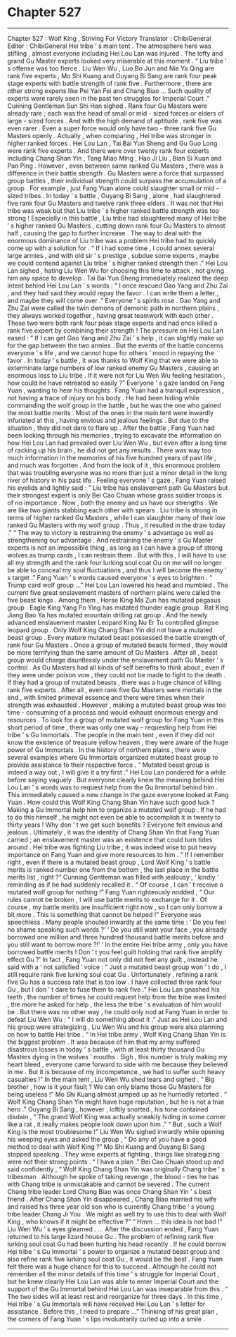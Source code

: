 
# Chapter 527


---

Chapter 527 : Wolf King , Striving For Victory
Translator : ChibiGeneral Editor : ChibiGeneral
Hei tribe ’ s main tent . The atmosphere here was stifling , almost everyone including Hei Lou Lan was injured .
The lofty and grand Gu Master experts looked very miserable at this moment .
“ Liu tribe ’ s offense was too fierce . Liu Wen Wu , Luo Bo Jun and Nie Ya Qing are rank five experts , Mo Shi Kuang and Ouyang Bi Sang are rank four peak stage experts with battle strength of rank five . Furthermore , there are other strong experts like Pei Yan Fei and Chang Biao … Such quality of experts were rarely seen in the past ten struggles for Imperial Court .” Cunning Gentleman Sun Shi Han sighed .
Rank four Gu Masters were already rare ; each was the head of small or mid - sized forces or elders of large - sized forces .
And with the high demand of aptitude , rank five was even rarer . Even a super force would only have two - three rank five Gu Masters openly .
Actually , when comparing , Hei tribe was stronger in higher ranked forces .
Hei Lou Lan , Tai Bai Yun Sheng and Gu Guo Long were rank five experts . And there were over twenty rank four experts including Chang Shan Yin , Tang Miao Ming , Hao Ji Liu , Bian Si Xuan and Pan Ping .
However , even between same ranked Gu Masters , there was a difference in their battle strength . Gu Masters were a force that surpassed group battles , their individual strength could surpass the accumulation of a group . For example , just Fang Yuan alone could slaughter small or mid - sized tribes . In today ’ s battle , Ouyang Bi Sang , alone , had slaughtered five rank four Gu Masters and twelve rank three elders .
It was not that Hei tribe was weak but that Liu tribe ’ s higher ranked battle strength was too strong !
Especially in this battle , Liu tribe had slaughtered many of Hei tribe ’ s higher ranked Gu Masters , cutting down rank four Gu Masters to almost half , causing the gap to further increase .
The way to deal with the enormous dominance of Liu tribe was a problem Hei tribe had to quickly come up with a solution for .
“ If I had some time , I could annex several large armies , and with old sir ’ s prestige , subdue some experts , maybe we could contend against Liu tribe ’ s higher ranked strength then .” Hei Lou Lan sighed , hating Liu Wen Wu for choosing this time to attack , not giving him any space to develop .
Tai Bai Yun Sheng immediately realized the deep intent behind Hei Lou Lan ’ s words : “ I once rescued Gao Yang and Zhu Zai , and they had said they would repay the favor . I can write them a letter , and maybe they will come over .”
Everyone ’ s spirits rose .
Gao Yang and Zhu Zai were called the twin demons of demonic path in northern plains , they always worked together , having great teamwork with each other . These two were both rank four peak stage experts and had once killed a rank five expert by combining their strength !
The pressure on Hei Lou Lan eased : “ If I can get Gao Yang and Zhu Zai ’ s help , it can slightly make up for the gap between the two armies . But the events of the battle concerns everyone ’ s life , and we cannot hope for others ’ mood in repaying the favor . In today ’ s battle , it was thanks to Wolf King that we were able to exterminate large numbers of low ranked enemy Gu Masters , causing an enormous loss to Liu tribe . If it were not for Liu Wen Wu feeling hesitation , how could he have retreated so easily ?”
Everyone ’ s gaze landed on Fang Yuan , wanting to hear his thoughts .
Fang Yuan had a tranquil expression , not having a trace of injury on his body . He had been hiding while commanding the wolf group in the battle , but he was the one who gained the most battle merits .
Most of the ones in the main tent were inwardly infuriated at this , having envious and jealous feelings . But due to the situation , they did not dare to flare up .
After the battle , Fang Yuan had been looking through his memories , trying to excavate the information on how Hei Lou Lan had prevailed over Liu Wen Wu , but even after a long time of racking up his brain , he did not get any results .
There was way too much information in the memories of his five hundred years of past life , and much was forgotten . And from the look of it , this enormous problem that was troubling everyone was no more than just a minor detail in the long river of history in his past life .
Feeling everyone ’ s gaze , Fang Yuan raised his eyelids and lightly said : “ Liu tribe has enslavement path Gu Masters but their strongest expert is only Bei Cao Chuan whose grass soldier troops is of no importance . Now , both the enemy and us have our strengths . We are like two giants stabbing each other with spears . Liu tribe is strong in terms of higher ranked Gu Masters , while I can slaughter many of their low ranked Gu Masters with my wolf group . Thus , it resulted in the draw today .”
“ The way to victory is restraining the enemy ’ s advantage as well as strengthening our advantage . And restraining the enemy ’ s Gu Master experts is not an impossible thing , as long as I can have a group of strong wolves as trump cards , I can restrain them . But with this , I will have to use all my strength and the rank four lurking soul coat Gu on me will no longer be able to conceal my soul fluctuations , and thus I will become the enemy ’ s target .”
Fang Yuan ’ s words caused everyone ’ s eyes to brighten .
“ Trump card wolf group …” Hei Lou Lan lowered his head and mumbled .
The current five great enslavement masters of northern plains were called the five beast kings . Among them , Horse King Ma Zun has mutated pegasus group . Eagle King Yang Po Ying has mutated thunder eagle group . Rat King Jiang Bao Ya has mutated mountain drilling rat group . And the newly advanced enslavement master Leopard King Nu Er Tu controlled glimpse leopard group . Only Wolf King Chang Shan Yin did not have a mutated beast group .
Every mature mutated beast possessed the battle strength of rank four Gu Masters . Once a group of mutated beasts formed , they would be more terrifying than the same amount of Gu Masters . After all , beast group would charge dauntlessly under the enslavement path Gu Master ’ s control . As Gu Masters had all kinds of self benefits to think about , even if they were under poison vow , they could not be made to fight to the death .
If they had a group of mutated beasts , there was a huge chance of killing rank five experts .
After all , even rank five Gu Masters were mortals in the end , with limited primeval essence and there were times when their strength was exhausted .
However , making a mutated beast group was too time - consuming of a process and would exhaust enormous energy and resources .
To look for a group of mutated wolf group for Fang Yuan in this short period of time , there was only one way – requesting help from Hei tribe ’ s Gu Immortals .
The people in the main tent , even if they did not know the existence of treasure yellow heaven , they were aware of the huge power of Gu Immortals .
In the history of northern plains , there were several examples where Gu Immortals organized mutated beast group to provide assistance to their respective force .
“ Mutated beast group is indeed a way out , I will give it a try first .” Hei Lou Lan pondered for a while before saying vaguely .
But everyone clearly knew the meaning behind Hei Lou Lan ’ s words was to request help from the Gu Immortal behind him .
This immediately caused a new change in the gaze everyone looked at Fang Yuan .
How could this Wolf King Chang Shan Yin have such good luck ? Making a Gu Immortal help him to organize a mutated wolf group . If he had to do this himself , he might not even be able to accomplish it in twenty to thirty years ! Why don ’ t we get such benefits ?
Everyone felt envious and jealous .
Ultimately , it was the identity of Chang Shan Yin that Fang Yuan carried ; an enslavement master was an existence that could turn tides around . Hei tribe was fighting Liu tribe , it was indeed wise to put heavy importance on Fang Yuan and give more resources to him .
“ If I remember right , even if there is a mutated beast group , Lord Wolf King ’ s battle merits is ranked number one from the bottom , the last place in the battle merits list , right ?” Cunning Gentleman was filled with jealousy , ‘ kindly ’ reminding as if he had suddenly recalled it .
“ Of course , I can ’ t receive a mutated wolf group for nothing !” Fang Yuan righteously nodded , “ Our rules cannot be broken , I will use battle merits to exchange for it . Of course , my battle merits are insufficient right now , so I can only borrow a bit more . This is something that cannot be helped !”
Everyone was speechless .
Many people shouted inwardly at the same time :
‘ Do you feel no shame speaking such words ?’
‘ Do you still want your face , you already borrowed one million and three hundred thousand battle merits before and you still want to borrow more ?!’
‘ In the entire Hei tribe army , only you have borrowed battle merits ! Don ’ t you feel guilt holding that rank five amplify effect Gu ?’
In fact , Fang Yuan not only did not feel any guilt , instead he said with a ‘ not satisfied ’ voice : “ Just a mutated beast group won ’ t do , I still require rank five lurking soul coat Gu . Unfortunately , refining a rank five Gu has a success rate that is too low . I have collected three rank four Gu , but I don ’ t dare to fuse them to rank five .”
Hei Lou Lan gnashed his teeth , the number of times he could request help from the tribe was limited , the more he asked for help , the less the tribe ’ s evaluation of him would be . But there was no other way , he could only nod at Fang Yuan in order to defeat Liu Wen Wu : “ I will do something about it .”
Just as Hei Lou Lan and his group were strategizing , Liu Wen Wu and his group were also planning on how to battle Hei tribe .
“ In Hei tribe army , Wolf King Chang Shan Yin is the biggest problem . It was because of him that my army suffered disastrous losses in today ’ s battle , with at least thirty thousand Gu Masters dying in the wolves ’ mouths . Sigh , this number is truly making my heart bleed , everyone came forward to side with me because they believed in me . But it is because of my incompetence , we had to suffer such heavy casualties !”
In the main tent , Liu Wen Wu shed tears and sighed .
“ Big brother , how is it your fault ? We can only blame those Gu Masters for being useless !” Mo Shi Kuang almost jumped up as he hurriedly retorted .
“ Wolf King Chang Shan Yin might have huge reputation , but he is not a true hero .” Ouyang Bi Sang , however , loftily snorted , his tone contained disdain , “ The grand Wolf King was actually sneakily hiding in some corner like a rat , it really makes people look down upon him .”
“ But , such a Wolf King is the most troublesome !” Liu Wen Wu sighed inwardly while opening his weeping eyes and asked the group , “ Do any of you have a good method to deal with Wolf King ?”
Mo Shi Kuang and Ouyang Bi Sang stopped speaking .
They were experts at fighting , things like strategizing were not their strong points .
“ I have a plan .” Bei Cao Chuan stood up and said confidently , “ Wolf King Chang Shan Yin was originally Chang tribe ’ s tribesman . Although he spoke of taking revenge , the blood - ties he has with Chang tribe is unmistakable and cannot be severed . The current Chang tribe leader Lord Chang Biao was once Chang Shan Yin ’ s best friend . After Chang Shan Yin disappeared , Chang Biao married his wife and raised his three year old son who is currently Chang tribe ’ s young tribe leader Chang Ji You . We might as well try to use this to deal with Wolf King , who knows if it might be effective ?”
“ Hmm … this idea is not bad !” Liu Wen Wu ’ s eyes gleamed .
…
After the discussion ended , Fang Yuan returned to his large lizard house Gu .
The problem of refining rank five lurking soul coat Gu had been hurting his head recently . If he could borrow Hei tribe ’ s Gu Immortal ’ s power to organize a mutated beast group and also refine rank five lurking soul coat Gu , it would be the best .
Fang Yuan felt there was a huge chance for this to succeed . Although he could not remember all the minor details of this time ’ s struggle for Imperial Court , but he knew clearly Hei Lou Lan was able to enter Imperial Court and the support of the Gu Immortal behind Hei Lou Lan was inseparable from this .
“ The two sides will at least rest and reorganize for three days . In this time , Hei tribe ’ s Gu Immortals will have received Hei Lou Lan ’ s letter for assistance . Before this , I need to prepare …”
Thinking of his great plan , the corners of Fang Yuan ’ s lips involuntarily curled up into a smile .

---

